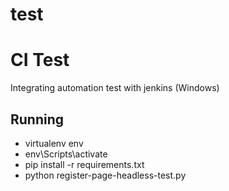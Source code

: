 # test
# CI Test
Integrating automation test with jenkins (Windows)

## Running
- virtualenv env
- env\Scripts\activate
- pip install -r requirements.txt
- python register-page-headless-test.py
